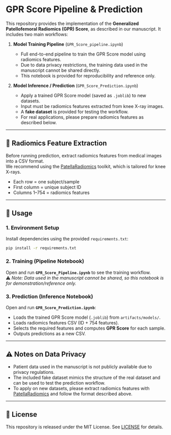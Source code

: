 # GPR Score Pipeline & Prediction

This repository provides the implementation of the **Generalized Patellofemoral Radiomics (GPR) Score**, as described in our manuscript. It includes two main workflows:  

1. **Model Training Pipeline** (`GPR_Score_pipeline.ipynb`)  
   - Full end-to-end pipeline to train the GPR Score model using radiomics features.  
   - Due to data privacy restrictions, the training data used in the manuscript cannot be shared directly.  
   - This notebook is provided for reproducibility and reference only.  

2. **Model Inference / Prediction** (`GPR_Score_Prediction.ipynb`)  
   - Apply a trained GPR Score model (saved as `.joblib`) to new datasets.  
   - Input must be radiomics features extracted from knee X-ray images.  
   - A **fake dataset** is provided for testing the workflow.  
   - For real applications, please prepare radiomics features as described below.  

---

## 🔑 Radiomics Feature Extraction

Before running prediction, extract radiomics features from medical images into a CSV format.  
We recommend using the [PatellaRadiomics](https://github.com/John136219655/PatellaRadiomics) toolkit, which is tailored for knee X-rays.  

- Each row = one subject/sample  
- First column = unique subject ID  
- Columns 1–754 = radiomics features  

---

## 🚀 Usage

### 1. Environment Setup
Install dependencies using the provided `requirements.txt`:

```bash
pip install -r requirements.txt
```

### 2. Training (Pipeline Notebook)
Open and run **`GPR_Score_Pipeline.ipynb`** to see the training workflow.  
⚠️ *Note: Data used in the manuscript cannot be shared, so this notebook is for demonstration/reference only.*

### 3. Prediction (Inference Notebook)
Open and run **`GPR_Score_Prediction.ipynb`**:  

- Loads the trained GPR Score model (`.joblib`) from `artifacts/models/`.  
- Loads radiomics features CSV (ID + 754 features).  
- Selects the required features and computes **GPR Score** for each sample.  
- Outputs predictions as a new CSV.  

---

## ⚠️ Notes on Data Privacy
- Patient data used in the manuscript is not publicly available due to privacy regulations.  
- The included fake dataset mimics the structure of the real dataset and can be used to test the prediction workflow.  
- To apply on new datasets, please extract radiomics features with [PatellaRadiomics](https://github.com/John136219655/PatellaRadiomics) and follow the format described above.  

---

## 📜 License
This repository is released under the MIT License. See [LICENSE](LICENSE) for details.
